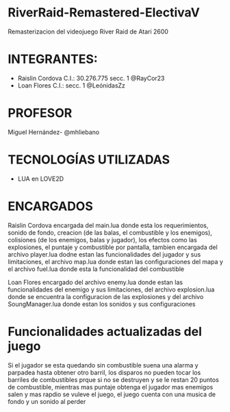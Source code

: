 # RiverRaid-Remastered-ElectivaV
Remasterizacion del videojuego River Raid de Atari 2600

# INTEGRANTES:
* Raislin Cordova C.I.: 30.276.775 secc. 1   @RayCor23
* Loan Flores C.I.: secc. 1  @LeónidasZz

# PROFESOR
Miguel Hernández- @mhliebano

# TECNOLOGÍAS UTILIZADAS
* LUA en LOVE2D
  
# ENCARGADOS
Raislin Cordova encargada del main.lua donde esta los requerimientos, sonido de fondo, creacion (de las balas, el combustible y los enemigos), colisiones (de los enemigos, balas y jugador), los efectos como las explosiones, el puntaje y combustible por pantalla, tambien encargada del archivo player.lua dodne estan las funcionalidades del jugador y sus limitaciones, el archivo map.lua donde estan las configuraciones del mapa y el archivo fuel.lua donde esta la funcionalidad del combustible

Loan Flores encargado del archivo enemy.lua donde estan las funcionalidades del enemigo y sus limitaciones, del archivo explosion.lua donde se encuentra la configuracion de las explosiones y del archivo SoungManager.lua donde estan los sonidos y sus configuraciones

# Funcionalidades actualizadas del juego
Si el jugador se esta quedando sin combustible suena una alarma y parpadea hasta obtener otro barril, los disparos no pueden tocar los barriles de combustibles prque si no se destruyen y se le restan 20 puntos de combustible, mientras mas puntaje obtenga el jugador mas enemigos salen y mas rapdio se vuleve el juego, el juego cuenta con una musica de fondo y un sonido al perder
